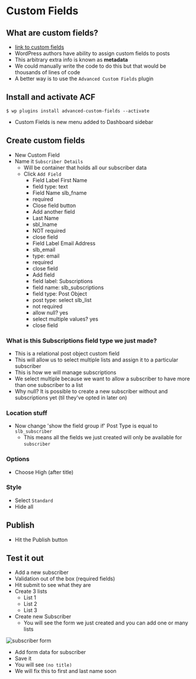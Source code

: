 # Custom Fields
## What are custom fields?
* [link to custom fields](https://codex.wordpress.org/Custom_Fields)
* WordPress authors have ability to assign custom fields to posts
* This arbitrary extra info is known as **metadata**
* We could manually write the code to do this but that would be thousands of lines of code
* A better way is to use the `Advanced Custom Fields` plugin

## Install and activate ACF
`$ wp plugins install advanced-custom-fields --activate`

* Custom Fields is new menu added to Dashboard sidebar

## Create custom fields
* New Custom Field
* Name it `Subscriber Details`
  - Will be container that holds all our subscriber data
  - Click `Add Field`
    + Field Label First Name
    + field type: text
    + Field Name slb_fname
    + required
    + Close field button
    + Add another field
    + Last Name
    + sbl_lname
    + NOT required
    + close field
    + Field Label Email Address
    + slb_email
    + type: email
    + required
    + close field
    + Add field
    + field label: Subscriptions
    + field name: slb_subscriptions
    + field type: Post Object
    + post type: select slb_list
    + not required
    + allow null? yes
    + select multiple values? yes
    + close field

### What is this Subscriptions field type we just made?
* This is a relational post object custom field
* This will allow us to select multiple lists and assign it to a particular subscriber
* This is how we will manage subscriptions
* We select multiple because we want to allow a subscriber to have more than one subscriber to a list
* Why null? It is possible to create a new subscriber without and subscriptions yet (til they've opted in later on)

### Location stuff
* Now change 'show the field group if' Post Type is equal to `slb_subscriber`
  - This means all the fields we just created will only be available for `subscriber`

### Options
* Choose High (after title)

### Style
* Select `Standard`
* Hide all

## Publish
* Hit the Publish button

## Test it out
* Add a new subscriber
* Validation out of the box (required fields)
* Hit submit to see what they are
* Create 3 lists
  - List 1
  - List 2
  - List 3
* Create new Subscriber
  - You will see the form we just created and you can add one or many lists

![subscriber form](https://i.imgur.com/cqLb1n9.png)

* Add form data for subscriber
* Save it
* You will see `(no title)`
* We will fix this to first and last name soon
